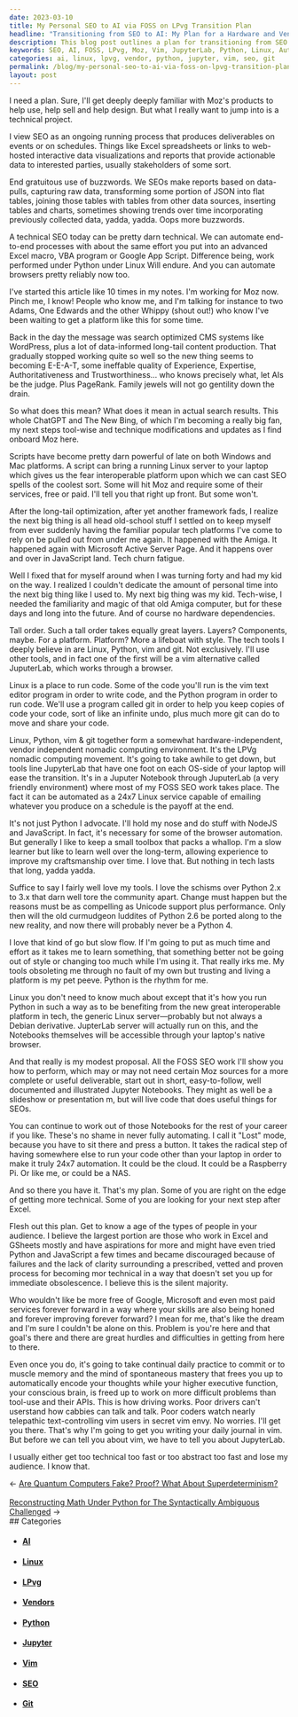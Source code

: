 ```yaml
---
date: 2023-03-10
title: My Personal SEO to AI via FOSS on LPvg Transition Plan
headline: "Transitioning from SEO to AI: My Plan for a Hardware and Vendor-Independent Computing Environment"
description: This blog post outlines a plan for transitioning from SEO to AI via FOSS on LPvg. I will be familiarizing readers with Moz's products and teaching them how to use tools like Vim and JupyterLab to create a nomadic computing environment that is hardware and vendor independent. I will provide a prescribed, vetted, and proven process to become more technical and free of Google, Microsoft, and other paid services.
keywords: SEO, AI, FOSS, LPvg, Moz, Vim, JupyterLab, Python, Linux, Automation, Data Visualization, Data Tables, Git, Writing, Sharing, Code, Nomadic Computing, Hardware, Vendor, Independent, Processes, End-to-End, Journal
categories: ai, linux, lpvg, vendor, python, jupyter, vim, seo, git
permalink: /blog/my-personal-seo-to-ai-via-foss-on-lpvg-transition-plan/
layout: post
---
```



I need a plan. Sure, I'll get deeply deeply familiar with Moz's products to help use, help sell and help design. But what I really want to jump into is a technical project.

I view SEO as an ongoing running process that produces deliverables on events or on schedules. Things like Excel spreadsheets or links to web-hosted interactive data visualizations and reports that provide actionable data to interested parties, usually stakeholders of some sort.

End gratuitous use of buzzwords. We SEOs make reports based on data-pulls, capturing raw data, transforming some portion of JSON into flat tables, joining those tables with tables from other data sources, inserting tables and charts, sometimes showing trends over time incorporating previously collected data, yadda, yadda.  Oops more buzzwords.

A technical SEO today can be pretty darn technical. We can automate end-to-end processes with about the same effort you put into an advanced Excel macro, VBA program or Google App Script. Difference being, work performed under Python under Linux Will endure. And you can automate browsers pretty reliably now too.

I've started this article like 10 times in my notes. I'm working for Moz now. Pinch me, I know! People who know me, and I'm talking for instance to two Adams, One Edwards and the other Whippy (shout out!) who know I've been waiting to get a platform like this for some time.

Back in the day the message was search optimized CMS systems like WordPress, plus a lot of data-informed long-tail content production. That gradually stopped working quite so well so the new thing seems to becoming E-E-A-T, some ineffable quality of Experience, Expertise, Authoritativeness and Trustworthiness… who knows precisely what, let AIs be the judge. Plus PageRank. Family jewels will not go gentility down the drain.

So what does this mean? What does it mean in actual search results. This whole ChatGPT and The New Bing, of which I'm becoming a really big fan, my next steps tool-wise and technique modifications and updates as I find onboard Moz here.

Scripts have become pretty darn powerful of late on both Windows and Mac platforms. A script can bring a running Linux server to your laptop which gives us the fear interoperable platform upon which we can cast SEO spells of the coolest sort. Some will hit Moz and require some of their services, free or paid. I'll tell you that right up front. But some won't.

After the long-tail optimization, after yet another framework fads, I realize the next big thing is all head old-school stuff I settled on to keep myself from ever suddenly having the familiar popular tech platforms I've come to rely on be pulled out from under me again. It happened with the Amiga. It happened again with Microsoft Active Server Page. And it happens over and over in JavaScript land. Tech churn fatigue.

Well I fixed that for myself around when I was turning forty and had my kid on the way. I realized I couldn't dedicate the amount of personal time into the next big thing like I used to. My next big thing was my kid. Tech-wise, I needed the familiarity and magic of that old Amiga computer, but for these days and long into the future. And of course no hardware dependencies.

Tall order. Such a tall order takes equally great layers. Layers? Components, maybe. For a platform. Platform? More a lifeboat with style. The tech tools I deeply believe in are Linux, Python, vim and git. Not exclusively. I'll use other tools, and in fact one of the first will be a vim alternative called JuputerLab, which works through a browser.

Linux is a place to run code. Some of the code you'll run is the vim text editor program in order to write code, and the Python program in order to run code. We'll use a program called git in order to help you keep copies of code your code, sort of like an infinite undo, plus much more git can do to move and share your code.

Linux, Python, vim & git together form a somewhat hardware-independent, vendor independent nomadic computing environment. It's the LPVg nomadic computing movement. It's going to take awhile to get down, but tools line JupyterLab that have one foot on each OS-side of your laptop will ease the transition. It's in a Juputer Notebook through JuputerLab (a very friendly environment) where most of my FOSS SEO work takes place. The fact it can be automated as a 24x7 Linux service capable of emailing whatever you produce on a schedule is the payoff at the end.

It's not just Python I advocate. I'll hold my nose and do stuff with NodeJS and JavaScript. In fact, it's necessary for some of the browser automation. But generally I like to keep a small toolbox that packs a whallop. I'm a slow learner but like to learn well over the long-term, allowing experience to improve my craftsmanship over time. I love that. But nothing in tech lasts that long, yadda yadda.

Suffice to say I fairly well love my tools. I love the schisms over Python 2.x to 3.x that darn well tore the community apart. Change must happen but the reasons must be as compelling as Unicode support plus performance. Only then will the old curmudgeon luddites of Python 2.6 be ported along to the new reality, and now there will probably never be a Python 4.

I love that kind of go but slow flow. If I'm going to put as much time and effort as it takes me to learn something, that something better not be going out of style or changing too much while I'm using it. That really irks me. My tools obsoleting me through no fault of my own but trusting and living a platform is my pet peeve. Python is the rhythm for me.

Linux you don't need to know much about except that it's how you run Python in such a way as to be benefiting from the new great interoperable platform in tech, the generic Linux server—probably but not always a Debian derivative. JupterLab server will actually run on this, and the Notebooks themselves will be accessible through your laptop's native browser.

And that really is my modest proposal. All the FOSS SEO work I'll show you how to perform, which may or may not need certain Moz sources for a more complete or useful deliverable, start out in short, easy-to-follow, well documented and illustrated Jupyter Notebooks. They might as well be a slideshow or presentation m, but will live code that does useful things for SEOs.

You can continue to work out of those Notebooks for the rest of your career if you like. These's no shame in never fully automating. I call it "Lost" mode, because you have to sit there and press a button. It takes the radical step of having somewhere else to run your code other than your laptop in order to make it truly 24x7 automation. It could be the cloud. It could be a Raspberry Pi. Or like me, or could be a NAS.

And so there you have it. That's my plan. Some of you are right on the edge of getting more technical. Some of you are looking for your next step after Excel.

Flesh out this plan. Get to know a age of the types of people in your audience. I believe the largest portion are those who work in Excel and GSheets mostly and have aspirations for more and might have even tried Python and JavaScript a few times and became discouraged because of failures and the lack of clarity surrounding a prescribed, vetted and proven process for becoming mor technical in a way that doesn't set you up for immediate obsolescence. I believe this is the silent majority.

Who wouldn't like be more free of Google, Microsoft and even most paid services forever forward in a way where your skills are also being honed and forever improving forever forward? I mean for me, that's like the dream and I'm sure I couldn't be alone on this. Problem is you're here and that goal's there and there are great hurdles and difficulties in getting from here to there.

Even once you do, it's going to take continual daily practice to commit or to muscle memory and the mind of spontaneous mastery that frees you up to automatically encode your thoughts while your higher executive function, your conscious brain, is freed up to work on more difficult problems than tool-use and their APIs. This is how driving works. Poor drivers can't userstand how cabbies can talk and talk. Poor coders watch nearly telepathic text-controlling vim users in secret vim envy. No worries. I'll get you there. That's why I'm going to get you writing your daily journal in vim. But before we can tell you about vim, we have to tell you about JupyterLab.

I usually either get too technical too fast or too abstract too fast and lose my audience. I know that.


<div class="arrow-links"><div class="post-nav-prev"><span class="arrow">&larr;&nbsp;</span><a href="/blog/are-quantum-computers-fake-proof-what-about-superdeterminism/">Are Quantum Computers Fake? Proof? What About Superdeterminism?</a></div> &nbsp; <div class="post-nav-next"><a href="/blog/reconstructing-math-under-python-for-the-syntactically-ambiguous-challenged/">Reconstructing Math Under Python for The Syntactically Ambiguous Challenged</a><span class="arrow">&nbsp;&rarr;</span></div></div>
## Categories

<ul>
<li><h4><a href='/ai/'>AI</a></h4></li>
<li><h4><a href='/linux/'>Linux</a></h4></li>
<li><h4><a href='/lpvg/'>LPvg</a></h4></li>
<li><h4><a href='/vendor/'>Vendors</a></h4></li>
<li><h4><a href='/python/'>Python</a></h4></li>
<li><h4><a href='/jupyter/'>Jupyter</a></h4></li>
<li><h4><a href='/vim/'>Vim</a></h4></li>
<li><h4><a href='/seo/'>SEO</a></h4></li>
<li><h4><a href='/git/'>Git</a></h4></li></ul>